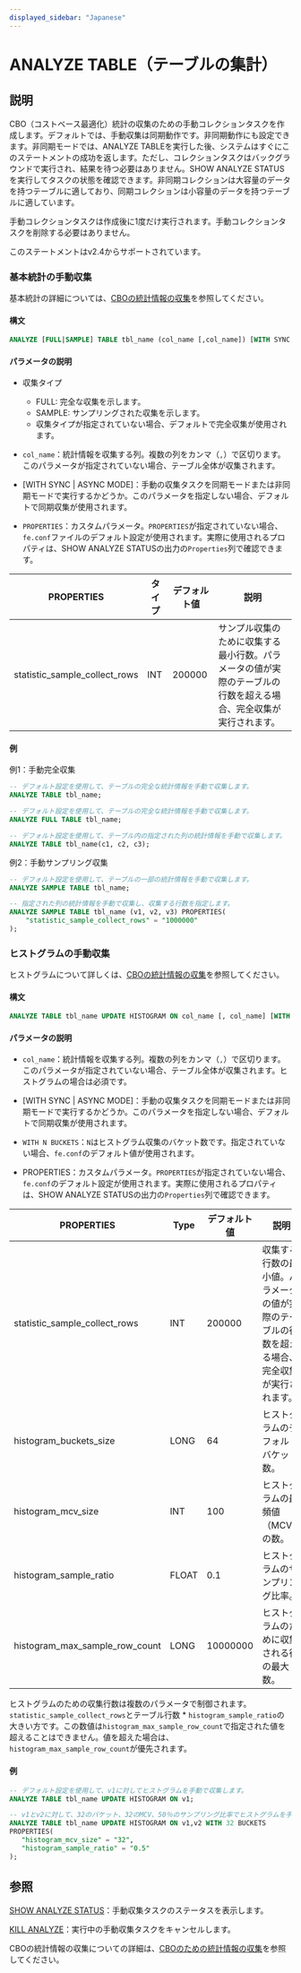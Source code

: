 ```yaml
---
displayed_sidebar: "Japanese"
---
```


# ANALYZE TABLE（テーブルの集計）

## 説明

CBO（コストベース最適化）統計の収集のための手動コレクションタスクを作成します。デフォルトでは、手動収集は同期動作です。非同期動作にも設定できます。非同期モードでは、ANALYZE TABLEを実行した後、システムはすぐにこのステートメントの成功を返します。ただし、コレクションタスクはバックグラウンドで実行され、結果を待つ必要はありません。SHOW ANALYZE STATUSを実行してタスクの状態を確認できます。非同期コレクションは大容量のデータを持つテーブルに適しており、同期コレクションは小容量のデータを持つテーブルに適しています。

手動コレクションタスクは作成後に1度だけ実行されます。手動コレクションタスクを削除する必要はありません。

このステートメントはv2.4からサポートされています。

### 基本統計の手動収集

基本統計の詳細については、[CBOの統計情報の収集](../../../using_starrocks/Cost_based_optimizer.md#basic-statistics)を参照してください。

#### 構文

```SQL
ANALYZE [FULL|SAMPLE] TABLE tbl_name (col_name [,col_name]) [WITH SYNC | ASYNC MODE] PROPERTIES (property [,property])
```

#### パラメータの説明

- 収集タイプ
  - FULL: 完全な収集を示します。
  - SAMPLE: サンプリングされた収集を示します。
  - 収集タイプが指定されていない場合、デフォルトで完全収集が使用されます。

- `col_name`：統計情報を収集する列。複数の列をカンマ（`,`）で区切ります。このパラメータが指定されていない場合、テーブル全体が収集されます。

- [WITH SYNC | ASYNC MODE]：手動の収集タスクを同期モードまたは非同期モードで実行するかどうか。このパラメータを指定しない場合、デフォルトで同期収集が使用されます。

- `PROPERTIES`：カスタムパラメータ。`PROPERTIES`が指定されていない場合、`fe.conf`ファイルのデフォルト設定が使用されます。実際に使用されるプロパティは、SHOW ANALYZE STATUSの出力の`Properties`列で確認できます。

| **PROPERTIES**                | **タイプ** | **デフォルト値** | **説明**                                              |
| ----------------------------- | -------- | ----------------- | ------------------------------------------------------------ |
| statistic_sample_collect_rows | INT      | 200000            | サンプル収集のために収集する最小行数。パラメータの値が実際のテーブルの行数を超える場合、完全収集が実行されます。 |

#### 例

例1：手動完全収集

```SQL
-- デフォルト設定を使用して、テーブルの完全な統計情報を手動で収集します。
ANALYZE TABLE tbl_name;

-- デフォルト設定を使用して、テーブルの完全な統計情報を手動で収集します。
ANALYZE FULL TABLE tbl_name;

-- デフォルト設定を使用して、テーブル内の指定された列の統計情報を手動で収集します。
ANALYZE TABLE tbl_name(c1, c2, c3);
```

例2：手動サンプリング収集

```SQL
-- デフォルト設定を使用して、テーブルの一部の統計情報を手動で収集します。
ANALYZE SAMPLE TABLE tbl_name;

-- 指定された列の統計情報を手動で収集し、収集する行数を指定します。
ANALYZE SAMPLE TABLE tbl_name (v1, v2, v3) PROPERTIES(
    "statistic_sample_collect_rows" = "1000000"
);
```

### ヒストグラムの手動収集

ヒストグラムについて詳しくは、[CBOの統計情報の収集](../../../using_starrocks/Cost_based_optimizer.md#histogram)を参照してください。

#### 構文

```SQL
ANALYZE TABLE tbl_name UPDATE HISTOGRAM ON col_name [, col_name] [WITH SYNC | ASYNC MODE] [WITH N BUCKETS] PROPERTIES (property [,property])
```

#### パラメータの説明

- `col_name`：統計情報を収集する列。複数の列をカンマ（`,`）で区切ります。このパラメータが指定されていない場合、テーブル全体が収集されます。ヒストグラムの場合は必須です。

- [WITH SYNC | ASYNC MODE]：手動の収集タスクを同期モードまたは非同期モードで実行するかどうか。このパラメータを指定しない場合、デフォルトで同期収集が使用されます。

- `WITH N BUCKETS`：`N`はヒストグラム収集のバケット数です。指定されていない場合、`fe.conf`のデフォルト値が使用されます。

- PROPERTIES：カスタムパラメータ。`PROPERTIES`が指定されていない場合、`fe.conf`のデフォルト設定が使用されます。実際に使用されるプロパティは、SHOW ANALYZE STATUSの出力の`Properties`列で確認できます。

| **PROPERTIES**                 | **Type** | **デフォルト値** | **説明**                                              |
| ------------------------------ | -------- | ----------------- | ------------------------------------------------------------ |
| statistic_sample_collect_rows  | INT      | 200000            | 収集する行数の最小値。パラメータの値が実際のテーブルの行数を超える場合、完全収集が実行されます。 |
| histogram_buckets_size         | LONG     | 64                | ヒストグラムのデフォルトバケット数。                   |
| histogram_mcv_size             | INT      | 100               | ヒストグラムの最頻値（MCV）の数。      |
| histogram_sample_ratio         | FLOAT    | 0.1               | ヒストグラムのサンプリング比率。                          |
| histogram_max_sample_row_count | LONG     | 10000000          | ヒストグラムのために収集される行の最大数。       |

ヒストグラムのための収集行数は複数のパラメータで制御されます。`statistic_sample_collect_rows`とテーブル行数 * `histogram_sample_ratio`の大きい方です。この数値は`histogram_max_sample_row_count`で指定された値を超えることはできません。値を超えた場合は、`histogram_max_sample_row_count`が優先されます。

#### 例

```SQL
-- デフォルト設定を使用して、v1に対してヒストグラムを手動で収集します。
ANALYZE TABLE tbl_name UPDATE HISTOGRAM ON v1;

-- v1とv2に対して、32のバケット、32のMCV、50％のサンプリング比率でヒストグラムを手動で収集します。
ANALYZE TABLE tbl_name UPDATE HISTOGRAM ON v1,v2 WITH 32 BUCKETS 
PROPERTIES(
   "histogram_mcv_size" = "32",
   "histogram_sample_ratio" = "0.5"
);
```

## 参照

[SHOW ANALYZE STATUS](../data-definition/SHOW_ANALYZE_STATUS.md)：手動収集タスクのステータスを表示します。

[KILL ANALYZE](../data-definition/KILL_ANALYZE.md)：実行中の手動収集タスクをキャンセルします。

CBOの統計情報の収集についての詳細は、[CBOのための統計情報の収集](../../../using_starrocks/Cost_based_optimizer.md)を参照してください。